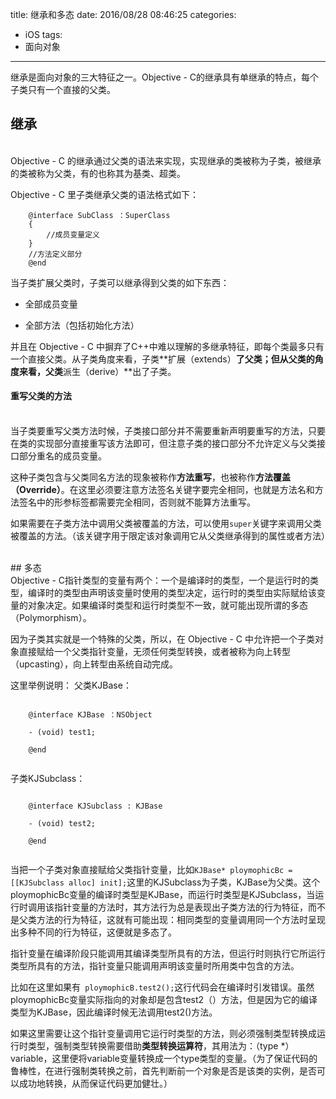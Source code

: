 title: 继承和多态
date: 2016/08/28 08:46:25
categories:
- iOS
tags:
- 面向对象

---

继承是面向对象的三大特征之一。Objective - C的继承具有单继承的特点，每个子类只有一个直接的父类。
<br>
## 继承
<br>
Objective - C 的继承通过父类的语法来实现，实现继承的类被称为子类，被继承的类被称为父类，有的也称其为基类、超类。

Objective - C 里子类继承父类的语法格式如下：

```
	@interface SubClass ：SuperClass
	{
		//成员变量定义
	}
	//方法定义部分
	@end	
```
当子类扩展父类时，子类可以继承得到父类的如下东西：

- 全部成员变量

- 全部方法（包括初始化方法）

并且在 Objective - C 中摒弃了C++中难以理解的多继承特征，即每个类最多只有一个直接父类。从子类角度来看，子类**扩展（extends）**了父类；但从父类的角度来看，父类**派生（derive）**出了子类。

#### 重写父类的方法

<br>
当子类要重写父类方法时候，子类接口部分并不需要重新声明要重写的方法，只要在类的实现部分直接重写该方法即可，但注意子类的接口部分不允许定义与父类接口部分重名的成员变量。

这种子类包含与父类同名方法的现象被称作**方法重写**，也被称作**方法覆盖（Override）**。在这里必须要注意方法签名关键字要完全相同，也就是方法名和方法签名中的形参标签都需要完全相同，否则就不能算方法重写。

如果需要在子类方法中调用父类被覆盖的方法，可以使用`super`关键字来调用父类被覆盖的方法。（该关键字用于限定该对象调用它从父类继承得到的属性或者方法）

<br>
## 多态
<br>
Objective - C指针类型的变量有两个：一个是编译时的类型，一个是运行时的类型，编译时的类型由声明该变量时使用的类型决定，运行时的类型由实际赋给该变量的对象决定。如果编译时类型和运行时类型不一致，就可能出现所谓的多态（Polymorphism）。

因为子类其实就是一个特殊的父类，所以，在 Objective - C 中允许把一个子类对象直接赋给一个父类指针变量，无须任何类型转换，或者被称为向上转型（upcasting），向上转型由系统自动完成。

这里举例说明：
父类KJBase：

```

	@interface KJBase ：NSObject
	
	- (void) test1;
	
	@end
	
```
子类KJSubclass：

```

	@interface KJSubclass : KJBase
	
	- (void) test2;
	
	@end
		
```

当把一个子类对象直接赋给父类指针变量，比如`KJBase* ploymophicBc = [[KJSubclass alloc] init];`这里的KJSubclass为子类，KJBase为父类。这个ploymophicBc变量的编译时类型是KJBase，而运行时类型是KJSubclass，当运行时调用该指针变量的方法时，其方法行为总是表现出子类方法的行为特征，而不是父类方法的行为特征，这就有可能出现：相同类型的变量调用同一个方法时呈现出多种不同的行为特征，这便就是多态了。

指针变量在编译阶段只能调用其编译类型所具有的方法，但运行时则执行它所运行类型所具有的方法，指针变量只能调用声明该变量时所用类中包含的方法。

比如在这里如果有` ploymophicB.test2();`这行代码会在编译时引发错误。虽然ploymophicBc变量实际指向的对象却是包含test2（）方法，但是因为它的编译类型为KJBase，因此编译时候无法调用test2()方法。

如果这里需要让这个指针变量调用它运行时类型的方法，则必须强制类型转换成运行时类型，强制类型转换需要借助**类型转换运算符**，其用法为：（type *）variable，这里便将variable变量转换成一个type类型的变量。（为了保证代码的鲁棒性，在进行强制类转换之前，首先判断前一个对象是否是该类的实例，是否可以成功地转换，从而保证代码更加健壮。）

